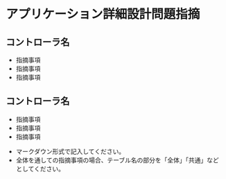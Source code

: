 # アプリケーション詳細設計問題指摘
## コントローラ名
- 指摘事項
- 指摘事項
- 指摘事項

## コントローラ名
- 指摘事項
- 指摘事項
- 指摘事項

* マークダウン形式で記入してください。
* 全体を通しての指摘事項の場合、テーブル名の部分を「全体」「共通」などとしてください。
